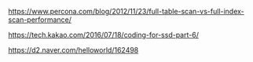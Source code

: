 https://www.percona.com/blog/2012/11/23/full-table-scan-vs-full-index-scan-performance/

https://tech.kakao.com/2016/07/18/coding-for-ssd-part-6/

https://d2.naver.com/helloworld/162498
